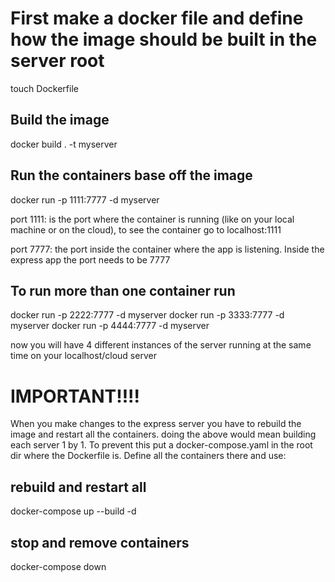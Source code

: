 # First make a docker file and define how the image should be built in the server root

touch Dockerfile

## Build the image

docker build . -t myserver

## Run the containers base off the image

docker run -p 1111:7777 -d myserver

port 1111: is the port where the container is running (like on your local machine or on the cloud), to see the container go to localhost:1111

port 7777: the port inside the container where the app is listening. Inside the express app the port needs to be 7777

## To run more than one container run

docker run -p 2222:7777 -d myserver
docker run -p 3333:7777 -d myserver
docker run -p 4444:7777 -d myserver

now you will have 4 different instances of the server running at the same time on your localhost/cloud server

# IMPORTANT!!!!

When you make changes to the express server you have to rebuild the image and restart all the containers. doing the above would mean building each server 1 by 1. To prevent this put a docker-compose.yaml in the root dir where the Dockerfile is. Define all the containers there and use:

## rebuild and restart all

docker-compose up --build -d

## stop and remove containers

docker-compose down
